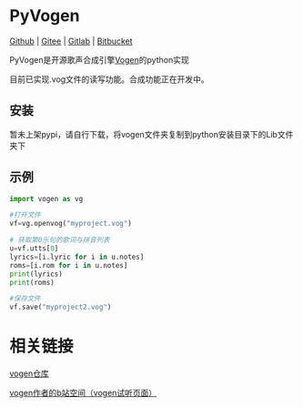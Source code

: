 # PyVogen
[Github](https://github.com/oxygen-dioxide/vogen) | 
[Gitee](https://gitee.com/oxygendioxide/vogen) | 
[Gitlab](https://gitlab.com/oxygen-dioxide/vogen) | 
[Bitbucket](https://bitbucket.org/oxygendioxide/vogen) 

PyVogen是开源歌声合成引擎[Vogen](https://github.com/aqtq314/Vogen.Client)的python实现

目前已实现.vog文件的读写功能。合成功能正在开发中。

## 安装
暂未上架pypi，请自行下载，将vogen文件夹复制到python安装目录下的Lib文件夹下

## 示例
```py
import vogen as vg

#打开文件
vf=vg.openvog("myproject.vog")

# 获取第0乐句的歌词与拼音列表
u=vf.utts[0]
lyrics=[i.lyric for i in u.notes]
roms=[i.rom for i in u.notes]
print(lyrics)
print(roms)

#保存文件
vf.save("myproject2.vog")
```

# 相关链接
[vogen仓库](https://github.com/aqtq314/Vogen.Client)

[vogen作者的b站空间（vogen试听页面）](https://space.bilibili.com/169955)